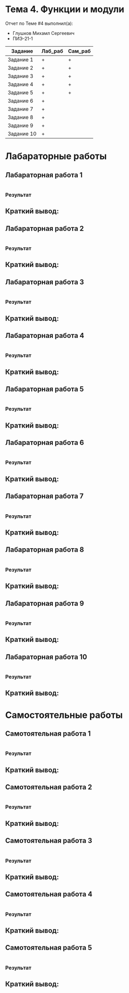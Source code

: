 # Тема 4. Функции и модули 
Отчет по Теме #4 выполнил(а):
- Глушков Михамл Сергеевич
- ПИЭ-21-1

| Задание | Лаб_раб | Сам_раб |
| ------ | ------ | ------ |
| Задание 1 | + | + |
| Задание 2 | + | + |
| Задание 3 | + | + |
| Задание 4 | + | + |
| Задание 5 | + | + |
| Задание 6 | + | |
| Задание 7 | + | |
| Задание 8 | + |  |
| Задание 9 | + |  |
| Задание 10 | + |  |

# Лабараторные работы 
   ## Лабараторная работа 1


  ```python

```
  ### Результат
  
 
## Краткий вывод:



   ## Лабараторная работа 2


  ```python

```
  ### Результат
  
 
## Краткий вывод:



   ## Лабараторная работа 3


  ```python

```
  ### Результат
  
 
## Краткий вывод:



   ## Лабараторная работа 4


  ```python

```
  ### Результат
  
 
## Краткий вывод:



   ## Лабараторная работа 5


  ```python

```
  ### Результат
  
 
## Краткий вывод:



   ## Лабараторная работа 6


  ```python

```
  ### Результат
  
 
## Краткий вывод:


   ## Лабараторная работа 7


  ```python

```
  ### Результат
  
 
## Краткий вывод:



   ## Лабараторная работа 8


  ```python

```
  ### Результат
  
 
## Краткий вывод:



   ## Лабараторная работа 9


  ```python

```
  ### Результат
  
 
## Краткий вывод:



   ## Лабараторная работа 10


  ```python

```
  ### Результат
  
 
## Краткий вывод:


# Самостоятельные работы
   ## Самотоятельная работа 1


  ```python

```
  ### Результат
  
 
## Краткий вывод:

  ## Самотоятельная работа 2


  ```python

```
  ### Результат
  
 
## Краткий вывод:

  ## Самотоятельная работа 3


  ```python

```
  ### Результат
  
 
## Краткий вывод:

  ## Самотоятельная работа 4


  ```python

```
  ### Результат
  
 
## Краткий вывод:

  ## Самотоятельная работа 5


  ```python

```
  ### Результат
  
 
## Краткий вывод:
